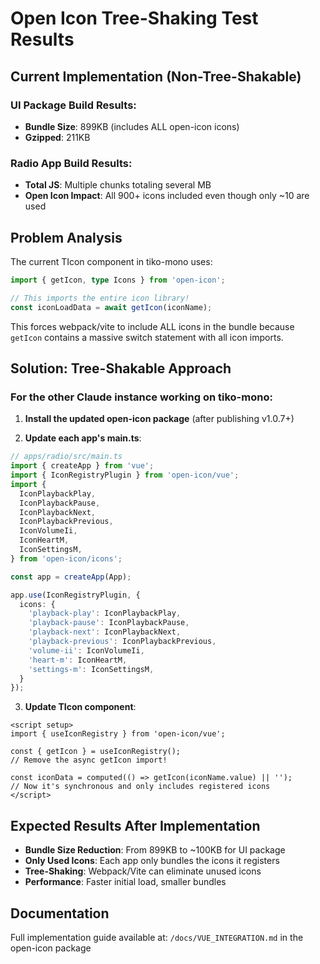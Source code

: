 # Open Icon Tree-Shaking Test Results

## Current Implementation (Non-Tree-Shakable)

### UI Package Build Results:
- **Bundle Size**: 899KB (includes ALL open-icon icons)
- **Gzipped**: 211KB

### Radio App Build Results:
- **Total JS**: Multiple chunks totaling several MB
- **Open Icon Impact**: All 900+ icons included even though only ~10 are used

## Problem Analysis

The current TIcon component in tiko-mono uses:
```typescript
import { getIcon, type Icons } from 'open-icon';

// This imports the entire icon library!
const iconLoadData = await getIcon(iconName);
```

This forces webpack/vite to include ALL icons in the bundle because `getIcon` contains a massive switch statement with all icon imports.

## Solution: Tree-Shakable Approach

### For the other Claude instance working on tiko-mono:

1. **Install the updated open-icon package** (after publishing v1.0.7+)

2. **Update each app's main.ts**:
```typescript
// apps/radio/src/main.ts
import { createApp } from 'vue';
import { IconRegistryPlugin } from 'open-icon/vue';
import {
  IconPlaybackPlay,
  IconPlaybackPause,
  IconPlaybackNext,
  IconPlaybackPrevious,
  IconVolumeIi,
  IconHeartM,
  IconSettingsM,
} from 'open-icon/icons';

const app = createApp(App);

app.use(IconRegistryPlugin, {
  icons: {
    'playback-play': IconPlaybackPlay,
    'playback-pause': IconPlaybackPause,
    'playback-next': IconPlaybackNext,
    'playback-previous': IconPlaybackPrevious,
    'volume-ii': IconVolumeIi,
    'heart-m': IconHeartM,
    'settings-m': IconSettingsM,
  }
});
```

3. **Update TIcon component**:
```vue
<script setup>
import { useIconRegistry } from 'open-icon/vue';

const { getIcon } = useIconRegistry();
// Remove the async getIcon import!

const iconData = computed(() => getIcon(iconName.value) || '');
// Now it's synchronous and only includes registered icons
</script>
```

## Expected Results After Implementation

- **Bundle Size Reduction**: From 899KB to ~100KB for UI package
- **Only Used Icons**: Each app only bundles the icons it registers
- **Tree-Shaking**: Webpack/Vite can eliminate unused icons
- **Performance**: Faster initial load, smaller bundles

## Documentation

Full implementation guide available at:
`/docs/VUE_INTEGRATION.md` in the open-icon package